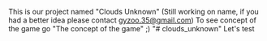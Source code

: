 This is our project named "Clouds Unknown" (Still working on name, if you had a better idea please contact gyzoo.35@gmail.com)
To see concept of the game go "The concept of the game" ;)
"# clouds_unknown"
Let's test

